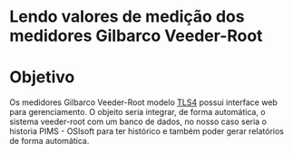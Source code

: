 # Lendo valores de medição dos medidores Gilbarco Veeder-Root

# Objetivo

Os medidores Gilbarco Veeder-Root modelo [TLS4](https://www.gilbarco.com/br/produtos/medicao-e-monitoramento/tls4) possui interface web para gerenciamento.
O objeito seria integrar, de forma automática, o sistema veeder-root com um banco de dados, no nosso caso seria o historia PIMS - OSIsoft para ter histórico e também poder gerar relatórios de forma automática.


 
